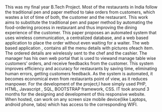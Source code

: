 This was my final year B.Tech Project.
Most of the restaurants in India follow the traditional pen and paper method to take orders from customers, which wastes a lot of time of both, the customer and the restaurant. This work aims to substitute the traditional pen and paper method by automating the food-ordering process in restaurant and thus improving the dining experience of the customer. This paper proposes an automated system that uses wireless communication, a centralized database, and a web based application to place the order without even waiting for a waiter.
The web based application , contains all the menu details with pictures ofeach item. The ordered details are wirelessly sent to the chef and the cashier. The manager has his own web portal that is used to viewand manage table wise customers’ orders, and receive feedbacks
from the customer. This system improves efficiency and accuracy for restaurants by saving time, eliminating human errors, getting
customers feedback. As the system is automated, it becomes economical even from restaurants point of view, as it reduces
manpower.
For the development of the project,I have simply used PHP, HTML, Javascript , SQL, BOOTSTRAP framework, CSS.
IT took around 3 months for the designing and development of this responsive website.
When hosted, can work on any screen size mobile device(like Laptops, android phone, tabs) which has access to the corresponding WIFI.
